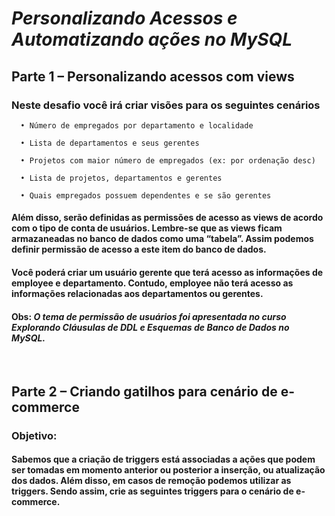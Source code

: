 # *Personalizando Acessos e Automatizando ações no MySQL*

## Parte 1 – Personalizando acessos com views 

### Neste desafio você irá criar visões para os seguintes cenários 

      • Número de empregados por departamento e localidade 

      • Lista de departamentos e seus gerentes 

      • Projetos com maior número de empregados (ex: por ordenação desc) 

      • Lista de projetos, departamentos e gerentes 

      • Quais empregados possuem dependentes e se são gerentes 

#### Além disso, serão definidas as permissões de acesso as views de acordo com o tipo de conta de usuários. Lembre-se que as views ficam armazaneadas no banco de dados como uma “tabela”. Assim podemos definir permissão de acesso a este item do banco de dados.  

#### Você poderá criar um usuário gerente que terá acesso as informações de employee e departamento. Contudo, employee não terá acesso as informações relacionadas aos departamentos ou gerentes. 

#### Obs: *O tema de permissão de usuários foi apresentada no curso Explorando Cláusulas de DDL e Esquemas de Banco de Dados no MySQL.* 

  

## Parte 2 – Criando gatilhos para cenário de e-commerce 

### Objetivo: 

#### Sabemos que a criação de triggers está associadas a ações que podem ser tomadas em momento anterior ou posterior a inserção, ou atualização dos dados. Além disso, em casos de remoção podemos utilizar as triggers. Sendo assim, crie as seguintes triggers para o cenário de e-commerce. 

